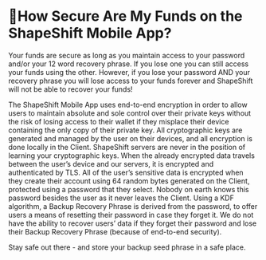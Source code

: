 # 🔏How Secure Are My Funds on the ShapeShift Mobile App?

Your funds are secure as long as you maintain access to your password and/or your 12 word recovery phrase.  If you lose one you can still access your funds using the other.  However, if you lose your password AND your recovery phrase you will lose access to your funds forever and ShapeShift will not be able to recover your funds!

The ShapeShift Mobile App uses end-to-end encryption in order to allow users to maintain absolute and sole control over their private keys without the risk of losing access to their wallet if they misplace their device containing the only copy of their private key. All cryptographic keys are generated and managed by the user on their devices, and all encryption is done locally in the Client. ShapeShift servers are never in the position of learning your cryptographic keys. When the already encrypted data travels between the user’s device and our servers, it is encrypted and authenticated by TLS. All of the user’s sensitive data is encrypted when they create their account using 64 random bytes generated on the Client, protected using a password that they select. Nobody on earth knows this password besides the user as it never leaves the Client. Using a KDF algorithm, a Backup Recovery Phrase is derived from the password, to offer users a means of resetting their password in case they forget it. We do not have the ability to recover users’ data if they forget their password and lose their Backup Recovery Phrase (because of end-to-end security).

Stay safe out there - and store your backup seed phrase in a safe place.
